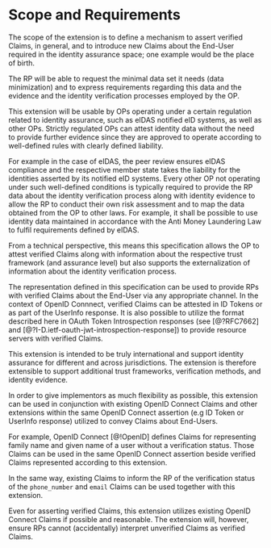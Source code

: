 # Scope and Requirements

The scope of the extension is to define a mechanism to assert verified Claims, in general, and to introduce new Claims about the End-User required in the identity assurance space; one example would be the place of birth. 

The RP will be able to request the minimal data set it needs (data minimization) and to express requirements regarding this data and the evidence and the identity verification processes employed by the OP.

This extension will be usable by OPs operating under a certain regulation related to identity assurance, such as eIDAS notified eID systems, as well as other OPs. Strictly regulated OPs can attest identity data without the need to provide further evidence since they are approved to operate according to well-defined rules with clearly defined liability. 

For example in the case of eIDAS, the peer review ensures eIDAS compliance and the respective member state takes the liability for the identities asserted by its notified eID systems. Every other OP not operating under such well-defined conditions is typically required to provide the RP data about the identity verification process along with identity evidence to allow the RP to conduct their own risk assessment and to map the data obtained from the OP to other laws. For example, it shall be possible to use identity data maintained in accordance with the Anti Money Laundering Law to fulfil requirements defined by eIDAS.

From a technical perspective, this means this specification allows the OP to attest verified Claims along with information about the respective trust framework (and assurance level) but also supports the externalization of information about the identity verification process.

The representation defined in this specification can be used to provide RPs with verified Claims about the End-User via any appropriate channel. In the context of OpenID Connnect, verified Claims can be attested in ID Tokens or as part of the UserInfo response. It is also possible to utilize the format described here in OAuth Token Introspection responses (see [@?RFC7662] and [@?I-D.ietf-oauth-jwt-introspection-response]) to provide resource servers with 
verified Claims.   

This extension is intended to be truly international and support identity assurance for different and across jurisdictions. The extension is therefore extensible to support additional trust frameworks, verification methods, and identity evidence.

In order to give implementors as much flexibility as possible, this extension can be used in conjunction with existing OpenID Connect Claims and other extensions within the same OpenID Connect assertion (e.g ID Token or UserInfo response) utilized to convey Claims about End-Users. 

For example, OpenID Connect [@!OpenID] defines Claims for representing family name and given name of a user without a verification status. Those Claims can be used in the same OpenID Connect assertion beside verified Claims represented according to this extension. 

In the same way, existing Claims to inform the RP of the verification status of the `phone_number` and `email` Claims can be used together with this extension.

Even for asserting verified Claims, this extension utilizes existing OpenID Connect Claims if possible and reasonable. The extension will, however, ensure RPs cannot (accidentally) interpret unverified Claims as verified Claims.
